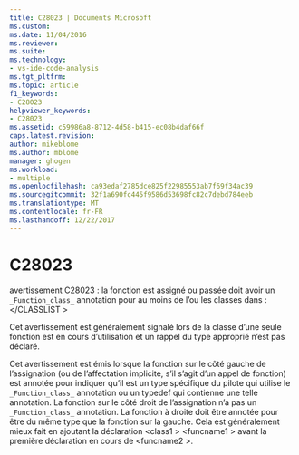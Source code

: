 ```yaml
---
title: C28023 | Documents Microsoft
ms.custom: 
ms.date: 11/04/2016
ms.reviewer: 
ms.suite: 
ms.technology:
- vs-ide-code-analysis
ms.tgt_pltfrm: 
ms.topic: article
f1_keywords:
- C28023
helpviewer_keywords:
- C28023
ms.assetid: c59986a8-8712-4d58-b415-ec08b4daf66f
caps.latest.revision: 
author: mikeblome
ms.author: mblome
manager: ghogen
ms.workload:
- multiple
ms.openlocfilehash: ca93edaf2785dce825f22985553ab7f69f34ac39
ms.sourcegitcommit: 32f1a690fc445f9586d53698fc82c7debd784eeb
ms.translationtype: MT
ms.contentlocale: fr-FR
ms.lasthandoff: 12/22/2017
---
```

# <a name="c28023"></a>C28023
avertissement C28023 : la fonction est assigné ou passée doit avoir un `_Function_class_` annotation pour au moins de l’ou les classes dans : \</CLASSLIST >  
  
 Cet avertissement est généralement signalé lors de la classe d’une seule fonction est en cours d’utilisation et un rappel du type approprié n’est pas déclaré.  
  
 Cet avertissement est émis lorsque la fonction sur le côté gauche de l’assignation (ou de l’affectation implicite, s’il s’agit d’un appel de fonction) est annotée pour indiquer qu’il est un type spécifique du pilote qui utilise le `_Function_class_` annotation ou un typedef qui contienne une telle annotation. La fonction sur le côté droit de l’assignation n’a pas un `_Function_class_` annotation. La fonction à droite doit être annotée pour être du même type que la fonction sur la gauche. Cela est généralement mieux fait en ajoutant la déclaration \<class1 > \<funcname1 > avant la première déclaration en cours de \<funcname2 >.